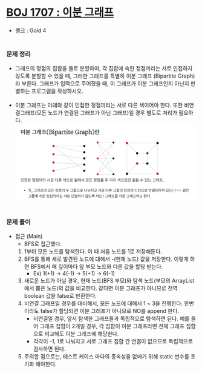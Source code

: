 # [BOJ 1707 : 이분 그래프](https://www.acmicpc.net/problem/1707)
- 랭크 : Gold 4
  <br><br>
  
### 문제 정리
- 그래프의 정점의 집합을 둘로 분할하여, 각 집합에 속한 정점끼리는 서로 인접하지 않도록 분할할 수 있을 때, 그러한 그래프를 특별히 이분 그래프 (Bipartite Graph) 라 부른다.
그래프가 입력으로 주어졌을 때, 이 그래프가 이분 그래프인지 아닌지 판별하는 프로그램을 작성하시오.
  <br><br>
- 이분 그래프는 아래와 같이 인접한 정점끼리는 서로 다른 색이어야 한다. 또한 비연결그래프(모든 노드가 연결된 그래프가 아닌 그래프)일 경우 별도로 처리가 필요하다. 
  ![img.png](img.png)
  <br><br>

### 문제 풀이
- 접근 (Main) 
   - BFS로 접근했다. 
    1. 1부터 모든 노드를 탐색한다. 이 때 처음 노드를 1로 저장해둔다.
    2. BFS를 통해 새로 발견된 노드에 대해서 -(현재 노드) 값을 저장한다. 이렇게 하면 BFS에서 매 깊이마다 앞 부모 노드와 다른 값을 할당 받는다. 
       - Ex) 1(+1) -> 4(-1) -> 5(+1) -> 6(-1)
    3. 새로운 노드가 아닐 경우, 현재 노드(BFS 부모)와 탐색 노드(부모의 ArrayList에서 뽑은 노드)의 값을 비교한다. 같다면 이분 그래프가 아니므로 전역 boolean 값을 false로 반환한다.
    4. 비연결 그래프일 경우를 대비해서, 모든 노드에 대해서 1 ~ 3을 진행한다. 한번이라도 false가 할당되면 이분 그래프가 아니므로 NO를 append 한다.
       - 비연결일 경우, 앞서 탐색한 그래프들과 독립적으로 탐색하면 된다. 예를 들어 그래프 집합이 2개일 경우, 각 집합이 이분 그래프라면 전체 그래프 집합으로 비교해도 이분 그래프에 해당한다.
       - 각각이 -1, 1로 나눠지고 서로 그래프 집합 간 연결이 없으므로 독립적으로 검사하면 된다.
    5. 주의할 점으로는, 테스트 케이스 마다의 종속성을 없애기 위해 static 변수를 초기화 해야한다. 

    
    


